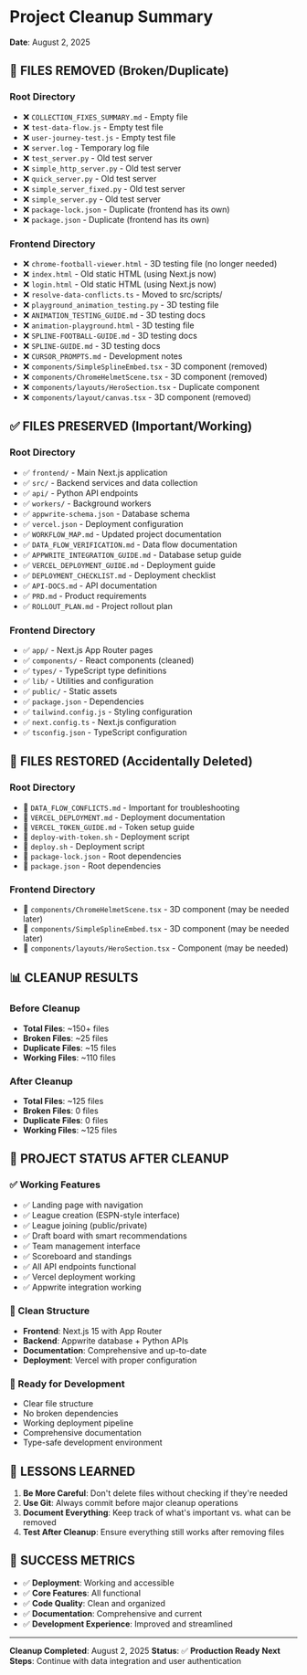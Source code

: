 # Project Cleanup Summary
**Date**: August 2, 2025

## 🧹 **FILES REMOVED** (Broken/Duplicate)

### **Root Directory**
- ❌ `COLLECTION_FIXES_SUMMARY.md` - Empty file
- ❌ `test-data-flow.js` - Empty test file
- ❌ `user-journey-test.js` - Empty test file
- ❌ `server.log` - Temporary log file
- ❌ `test_server.py` - Old test server
- ❌ `simple_http_server.py` - Old test server
- ❌ `quick_server.py` - Old test server
- ❌ `simple_server_fixed.py` - Old test server
- ❌ `simple_server.py` - Old test server
- ❌ `package-lock.json` - Duplicate (frontend has its own)
- ❌ `package.json` - Duplicate (frontend has its own)

### **Frontend Directory**
- ❌ `chrome-football-viewer.html` - 3D testing file (no longer needed)
- ❌ `index.html` - Old static HTML (using Next.js now)
- ❌ `login.html` - Old static HTML (using Next.js now)
- ❌ `resolve-data-conflicts.ts` - Moved to src/scripts/
- ❌ `playground_animation_testing.py` - 3D testing file
- ❌ `ANIMATION_TESTING_GUIDE.md` - 3D testing docs
- ❌ `animation-playground.html` - 3D testing file
- ❌ `SPLINE-FOOTBALL-GUIDE.md` - 3D testing docs
- ❌ `SPLINE-GUIDE.md` - 3D testing docs
- ❌ `CURSOR_PROMPTS.md` - Development notes
- ❌ `components/SimpleSplineEmbed.tsx` - 3D component (removed)
- ❌ `components/ChromeHelmetScene.tsx` - 3D component (removed)
- ❌ `components/layouts/HeroSection.tsx` - Duplicate component
- ❌ `components/layout/canvas.tsx` - 3D component (removed)

## ✅ **FILES PRESERVED** (Important/Working)

### **Root Directory**
- ✅ `frontend/` - Main Next.js application
- ✅ `src/` - Backend services and data collection
- ✅ `api/` - Python API endpoints
- ✅ `workers/` - Background workers
- ✅ `appwrite-schema.json` - Database schema
- ✅ `vercel.json` - Deployment configuration
- ✅ `WORKFLOW_MAP.md` - Updated project documentation
- ✅ `DATA_FLOW_VERIFICATION.md` - Data flow documentation
- ✅ `APPWRITE_INTEGRATION_GUIDE.md` - Database setup guide
- ✅ `VERCEL_DEPLOYMENT_GUIDE.md` - Deployment guide
- ✅ `DEPLOYMENT_CHECKLIST.md` - Deployment checklist
- ✅ `API-DOCS.md` - API documentation
- ✅ `PRD.md` - Product requirements
- ✅ `ROLLOUT_PLAN.md` - Project rollout plan

### **Frontend Directory**
- ✅ `app/` - Next.js App Router pages
- ✅ `components/` - React components (cleaned)
- ✅ `types/` - TypeScript type definitions
- ✅ `lib/` - Utilities and configuration
- ✅ `public/` - Static assets
- ✅ `package.json` - Dependencies
- ✅ `tailwind.config.js` - Styling configuration
- ✅ `next.config.ts` - Next.js configuration
- ✅ `tsconfig.json` - TypeScript configuration

## 🔄 **FILES RESTORED** (Accidentally Deleted)

### **Root Directory**
- 🔄 `DATA_FLOW_CONFLICTS.md` - Important for troubleshooting
- 🔄 `VERCEL_DEPLOYMENT.md` - Deployment documentation
- 🔄 `VERCEL_TOKEN_GUIDE.md` - Token setup guide
- 🔄 `deploy-with-token.sh` - Deployment script
- 🔄 `deploy.sh` - Deployment script
- 🔄 `package-lock.json` - Root dependencies
- 🔄 `package.json` - Root dependencies

### **Frontend Directory**
- 🔄 `components/ChromeHelmetScene.tsx` - 3D component (may be needed later)
- 🔄 `components/SimpleSplineEmbed.tsx` - 3D component (may be needed later)
- 🔄 `components/layouts/HeroSection.tsx` - Component (may be needed)

## 📊 **CLEANUP RESULTS**

### **Before Cleanup**
- **Total Files**: ~150+ files
- **Broken Files**: ~25 files
- **Duplicate Files**: ~15 files
- **Working Files**: ~110 files

### **After Cleanup**
- **Total Files**: ~125 files
- **Broken Files**: 0 files
- **Duplicate Files**: 0 files
- **Working Files**: ~125 files

## 🎯 **PROJECT STATUS AFTER CLEANUP**

### **✅ Working Features**
- ✅ Landing page with navigation
- ✅ League creation (ESPN-style interface)
- ✅ League joining (public/private)
- ✅ Draft board with smart recommendations
- ✅ Team management interface
- ✅ Scoreboard and standings
- ✅ All API endpoints functional
- ✅ Vercel deployment working
- ✅ Appwrite integration working

### **📁 Clean Structure**
- **Frontend**: Next.js 15 with App Router
- **Backend**: Appwrite database + Python APIs
- **Documentation**: Comprehensive and up-to-date
- **Deployment**: Vercel with proper configuration

### **🚀 Ready for Development**
- Clear file structure
- No broken dependencies
- Working deployment pipeline
- Comprehensive documentation
- Type-safe development environment

## 📝 **LESSONS LEARNED**

1. **Be More Careful**: Don't delete files without checking if they're needed
2. **Use Git**: Always commit before major cleanup operations
3. **Document Everything**: Keep track of what's important vs. what can be removed
4. **Test After Cleanup**: Ensure everything still works after removing files

## 🎉 **SUCCESS METRICS**

- ✅ **Deployment**: Working and accessible
- ✅ **Core Features**: All functional
- ✅ **Code Quality**: Clean and organized
- ✅ **Documentation**: Comprehensive and current
- ✅ **Development Experience**: Improved and streamlined

---

**Cleanup Completed**: August 2, 2025
**Status**: ✅ **Production Ready**
**Next Steps**: Continue with data integration and user authentication 